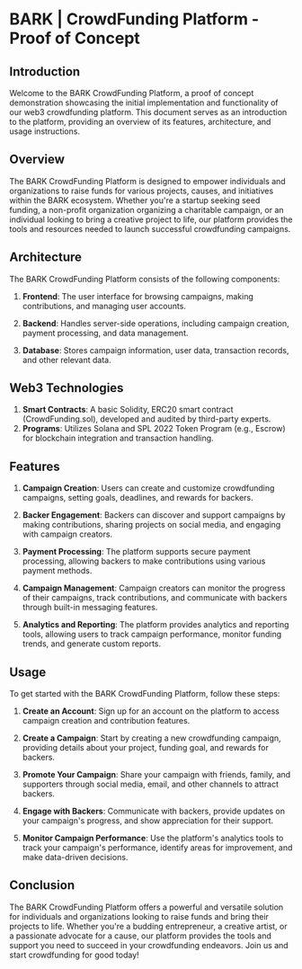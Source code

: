 # BARK | CrowdFunding Platform - Proof of Concept

## Introduction

Welcome to the BARK CrowdFunding Platform, a proof of concept demonstration showcasing the initial implementation and functionality of our web3 crowdfunding platform. This document serves as an introduction to the platform, providing an overview of its features, architecture, and usage instructions.

## Overview

The BARK CrowdFunding Platform is designed to empower individuals and organizations to raise funds for various projects, causes, and initiatives within the BARK ecosystem. Whether you're a startup seeking seed funding, a non-profit organization organizing a charitable campaign, or an individual looking to bring a creative project to life, our platform provides the tools and resources needed to launch successful crowdfunding campaigns.

## Architecture

The BARK CrowdFunding Platform consists of the following components:

1. **Frontend**: The user interface for browsing campaigns, making contributions, and managing user accounts.

2. **Backend**: Handles server-side operations, including campaign creation, payment processing, and data management.

3. **Database**: Stores campaign information, user data, transaction records, and other relevant data.

## Web3 Technologies

1. **Smart Contracts**: A basic Solidity, ERC20 smart contract (CrowdFunding.sol), developed and audited by third-party experts.
2. **Programs**: Utilizes Solana and SPL 2022 Token Program (e.g., Escrow) for blockchain integration and transaction handling.

## Features

1. **Campaign Creation**: Users can create and customize crowdfunding campaigns, setting goals, deadlines, and rewards for backers.

2. **Backer Engagement**: Backers can discover and support campaigns by making contributions, sharing projects on social media, and engaging with campaign creators.

3. **Payment Processing**: The platform supports secure payment processing, allowing backers to make contributions using various payment methods.

4. **Campaign Management**: Campaign creators can monitor the progress of their campaigns, track contributions, and communicate with backers through built-in messaging features.

5. **Analytics and Reporting**: The platform provides analytics and reporting tools, allowing users to track campaign performance, monitor funding trends, and generate custom reports.

## Usage

To get started with the BARK CrowdFunding Platform, follow these steps:

1. **Create an Account**: Sign up for an account on the platform to access campaign creation and contribution features.

2. **Create a Campaign**: Start by creating a new crowdfunding campaign, providing details about your project, funding goal, and rewards for backers.

3. **Promote Your Campaign**: Share your campaign with friends, family, and supporters through social media, email, and other channels to attract backers.

4. **Engage with Backers**: Communicate with backers, provide updates on your campaign's progress, and show appreciation for their support.

5. **Monitor Campaign Performance**: Use the platform's analytics tools to track your campaign's performance, identify areas for improvement, and make data-driven decisions.

## Conclusion

The BARK CrowdFunding Platform offers a powerful and versatile solution for individuals and organizations looking to raise funds and bring their projects to life. Whether you're a budding entrepreneur, a creative artist, or a passionate advocate for a cause, our platform provides the tools and support you need to succeed in your crowdfunding endeavors. Join us and start crowdfunding for good today!
